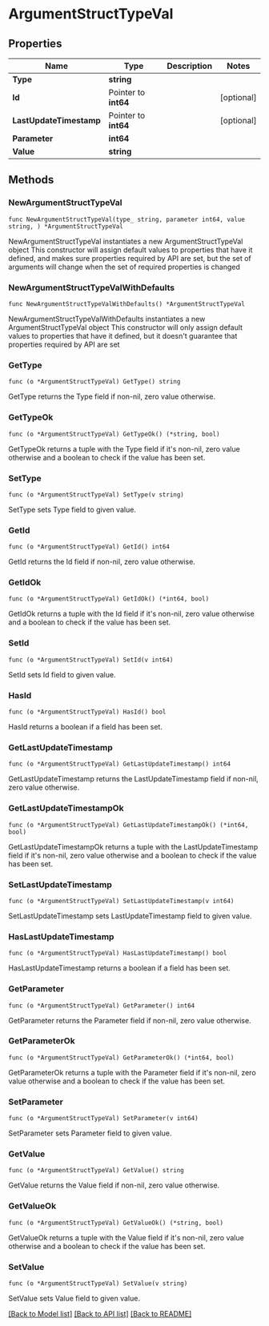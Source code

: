 # ArgumentStructTypeVal

## Properties

Name | Type | Description | Notes
------------ | ------------- | ------------- | -------------
**Type** | **string** |  | 
**Id** | Pointer to **int64** |  | [optional] 
**LastUpdateTimestamp** | Pointer to **int64** |  | [optional] 
**Parameter** | **int64** |  | 
**Value** | **string** |  | 

## Methods

### NewArgumentStructTypeVal

`func NewArgumentStructTypeVal(type_ string, parameter int64, value string, ) *ArgumentStructTypeVal`

NewArgumentStructTypeVal instantiates a new ArgumentStructTypeVal object
This constructor will assign default values to properties that have it defined,
and makes sure properties required by API are set, but the set of arguments
will change when the set of required properties is changed

### NewArgumentStructTypeValWithDefaults

`func NewArgumentStructTypeValWithDefaults() *ArgumentStructTypeVal`

NewArgumentStructTypeValWithDefaults instantiates a new ArgumentStructTypeVal object
This constructor will only assign default values to properties that have it defined,
but it doesn't guarantee that properties required by API are set

### GetType

`func (o *ArgumentStructTypeVal) GetType() string`

GetType returns the Type field if non-nil, zero value otherwise.

### GetTypeOk

`func (o *ArgumentStructTypeVal) GetTypeOk() (*string, bool)`

GetTypeOk returns a tuple with the Type field if it's non-nil, zero value otherwise
and a boolean to check if the value has been set.

### SetType

`func (o *ArgumentStructTypeVal) SetType(v string)`

SetType sets Type field to given value.


### GetId

`func (o *ArgumentStructTypeVal) GetId() int64`

GetId returns the Id field if non-nil, zero value otherwise.

### GetIdOk

`func (o *ArgumentStructTypeVal) GetIdOk() (*int64, bool)`

GetIdOk returns a tuple with the Id field if it's non-nil, zero value otherwise
and a boolean to check if the value has been set.

### SetId

`func (o *ArgumentStructTypeVal) SetId(v int64)`

SetId sets Id field to given value.

### HasId

`func (o *ArgumentStructTypeVal) HasId() bool`

HasId returns a boolean if a field has been set.

### GetLastUpdateTimestamp

`func (o *ArgumentStructTypeVal) GetLastUpdateTimestamp() int64`

GetLastUpdateTimestamp returns the LastUpdateTimestamp field if non-nil, zero value otherwise.

### GetLastUpdateTimestampOk

`func (o *ArgumentStructTypeVal) GetLastUpdateTimestampOk() (*int64, bool)`

GetLastUpdateTimestampOk returns a tuple with the LastUpdateTimestamp field if it's non-nil, zero value otherwise
and a boolean to check if the value has been set.

### SetLastUpdateTimestamp

`func (o *ArgumentStructTypeVal) SetLastUpdateTimestamp(v int64)`

SetLastUpdateTimestamp sets LastUpdateTimestamp field to given value.

### HasLastUpdateTimestamp

`func (o *ArgumentStructTypeVal) HasLastUpdateTimestamp() bool`

HasLastUpdateTimestamp returns a boolean if a field has been set.

### GetParameter

`func (o *ArgumentStructTypeVal) GetParameter() int64`

GetParameter returns the Parameter field if non-nil, zero value otherwise.

### GetParameterOk

`func (o *ArgumentStructTypeVal) GetParameterOk() (*int64, bool)`

GetParameterOk returns a tuple with the Parameter field if it's non-nil, zero value otherwise
and a boolean to check if the value has been set.

### SetParameter

`func (o *ArgumentStructTypeVal) SetParameter(v int64)`

SetParameter sets Parameter field to given value.


### GetValue

`func (o *ArgumentStructTypeVal) GetValue() string`

GetValue returns the Value field if non-nil, zero value otherwise.

### GetValueOk

`func (o *ArgumentStructTypeVal) GetValueOk() (*string, bool)`

GetValueOk returns a tuple with the Value field if it's non-nil, zero value otherwise
and a boolean to check if the value has been set.

### SetValue

`func (o *ArgumentStructTypeVal) SetValue(v string)`

SetValue sets Value field to given value.



[[Back to Model list]](../README.md#documentation-for-models) [[Back to API list]](../README.md#documentation-for-api-endpoints) [[Back to README]](../README.md)


